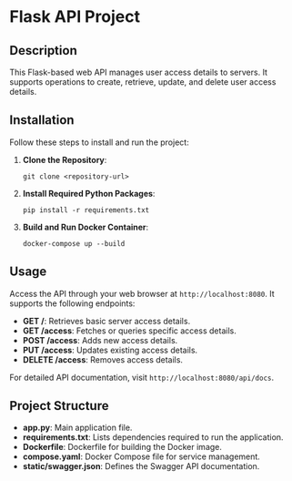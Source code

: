 # Flask API Project

## Description
This Flask-based web API manages user access details to servers. It supports operations to create, retrieve, update, and delete user access details.

## Installation
Follow these steps to install and run the project:

1. **Clone the Repository**:
   ```
   git clone <repository-url>
   ```

2. **Install Required Python Packages**:
   ```
   pip install -r requirements.txt
   ```

3. **Build and Run Docker Container**:
   ```
   docker-compose up --build
   ```

## Usage
Access the API through your web browser at `http://localhost:8080`. It supports the following endpoints:

- **GET /**: Retrieves basic server access details.
- **GET /access**: Fetches or queries specific access details.
- **POST /access**: Adds new access details.
- **PUT /access**: Updates existing access details.
- **DELETE /access**: Removes access details.

For detailed API documentation, visit `http://localhost:8080/api/docs`.

## Project Structure
- **app.py**: Main application file.
- **requirements.txt**: Lists dependencies required to run the application.
- **Dockerfile**: Dockerfile for building the Docker image.
- **compose.yaml**: Docker Compose file for service management.
- **static/swagger.json**: Defines the Swagger API documentation.
